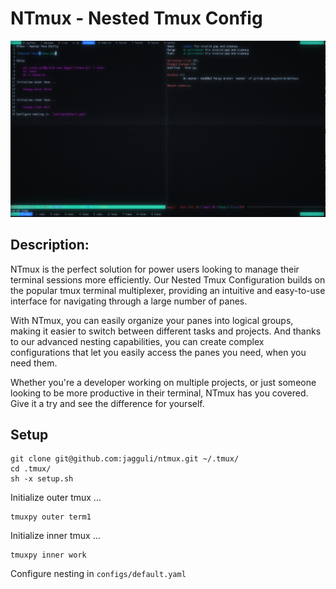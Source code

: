 # NTmux - Nested Tmux Config

![Nested Tmux](ntmux.png)

## Description:

NTmux is the perfect solution for power users looking to manage their terminal sessions more efficiently. Our Nested Tmux Configuration builds on the popular tmux terminal multiplexer, providing an intuitive and easy-to-use interface for navigating through a large number of panes.

With NTmux, you can easily organize your panes into logical groups, making it easier to switch between different tasks and projects. And thanks to our advanced nesting capabilities, you can create complex configurations that let you easily access the panes you need, when you need them.

Whether you're a developer working on multiple projects, or just someone looking to be more productive in their terminal, NTmux has you covered. Give it a try and see the difference for yourself.

## Setup

    git clone git@github.com:jagguli/ntmux.git ~/.tmux/
    cd .tmux/
    sh -x setup.sh

Initialize outer tmux ...

    tmuxpy outer term1
    
    
Initialize inner tmux ...

    tmuxpy inner work
    
Configure nesting in  `configs/default.yaml`
